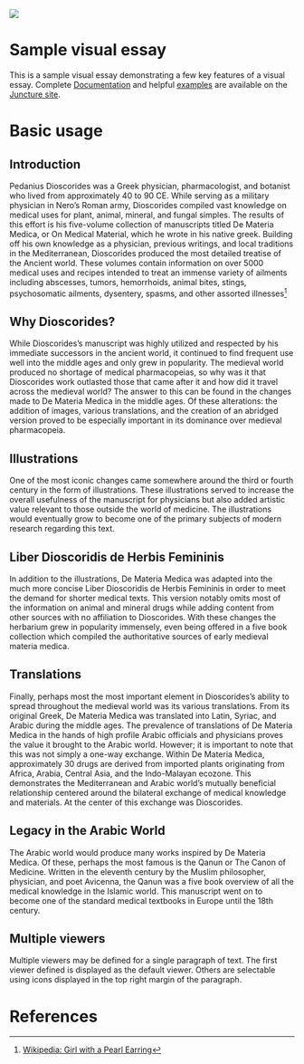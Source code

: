 <a href="https://juncture-digital.org"><img src="https://juncture-digital.org/images/ve-button.png"></a>

<param ve-config 
       title="Dioscorides and De Materia Medica in the Middle Ages" 
       banner="https://iiif.juncture-digital.org/banner/?url=https://upload.wikimedia.org/wikipedia/commons/f/f7/NaplesDioscuridesMandrake.jpg" 
       layout="vertical">
<!-- Entities discussed throughout the essay are typically defined before the essay text and
     are thus available in all text.  Entity identifiers (QIDs) can be found in either
     Wikipedia or Wikidata (https://www.wikidata.org)> -->
<param ve-entity eid="Q185372"> <!-- Girl with a Pearl Earring painting -->
<param ve-entity eid="Q41264"> <!-- Johannes Vermeer -->
<param ve-entity eid="Q221092"> <!-- Mauritshuis -->
<param ve-entity eid="Q36600"> <!-- The Hague -->

# Sample visual essay

This is a sample visual essay demonstrating a few key features of a visual essay.  Complete [Documentation](https://juncture-digital.org/docs) and helpful [examples](https://juncture-digital.org/examples) are available on the [Juncture site](https://juncture-digital.org).
<param ve-image 
       manifest="https://iiif.juncture-digital.org/manifest/6dd738aed85597cac540ad31dd5818e86ef7f2918c7b43a9eb3123d5538e6e4c">

# Basic usage

## Introduction

Pedanius Dioscorides was a Greek physician, pharmacologist, and botanist who lived from approximately 40 to 90 CE. While serving as a military physician in Nero’s Roman army, Dioscorides compiled vast knowledge on medical uses for plant, animal, mineral, and fungal simples. The results of this effort is his five-volume collection of manuscripts titled De Materia Medica, or On Medical Material, which he wrote in his native greek. Building off his own knowledge as a physician, previous writings, and local traditions in the Mediterranean, Dioscorides produced the most detailed treatise of the Ancient world. These volumes contain information on over 5000 medical uses and recipes intended to treat an immense variety of ailments including abscesses, tumors, hemorrhoids, animal bites, stings, psychosomatic ailments, dysentery, spasms, and other assorted illnesses[^1]
<param ve-image 
       label="Girl with a Pearl Earring" 
       description="painting by Johannes Vermeer" 
       license="public domain" 
       url="https://upload.wikimedia.org/wikipedia/commons/0/0f/1665_Girl_with_a_Pearl_Earring.jpg">

## Why Dioscorides?

While Dioscorides’s  manuscript was highly utilized and respected by his immediate successors in the ancient world, it continued to find frequent use well into the middle ages and only grew in popularity. The medieval world produced no shortage of medical pharmacopeias, so why was it that Dioscorides work outlasted those that came after it and how did it travel across the medieval world? The answer to this can be found in the changes made to De Materia Medica in the middle ages. Of these alterations: the addition of images, various translations, and the creation of an abridged version proved to be especially important in its dominance over medieval pharmacopeia. 
<param ve-map center="Q36600" zoom="11" prefer-geojson>

## Illustrations

One of the most iconic changes came somewhere around the third or fourth century in the form of illustrations. These illustrations served to increase the overall usefulness of the manuscript for physicians but also added artistic value relevant to those outside the world of medicine. The illustrations would eventually grow to become one of the primary subjects of modern research regarding this text.

## Liber Dioscoridis de Herbis Femininis

In addition to the illustrations, De Materia Medica was adapted into the much more concise Liber Dioscoridis de Herbis Femininis in order to meet the demand for shorter medical texts. This version notably omits most of the information on animal and mineral drugs while adding content from other sources with no affiliation to Dioscorides. With these changes the herbarium grew in popularity immensely, even being offered in a five book collection which compiled the authoritative sources of early medieval materia medica.

## Translations

Finally, perhaps most the most important element in Dioscorides’s ability to spread throughout the medieval world was its various translations. From its original Greek, De Materia Medica was translated into Latin, Syriac, and Arabic during the middle ages. The prevalence of translations of  De Materia Medica in the hands of high profile Arabic officials and physicians proves the value it brought to the Arabic world. However; it is important to note that this was not simply a one-way exchange. Within De Materia Medica, approximately 30 drugs are derived from imported plants originating from Africa, Arabia, Central Asia, and the Indo-Malayan ecozone. This demonstrates the Mediterranean and Arabic world’s mutually beneficial relationship centered around the bilateral exchange of medical knowledge and materials. At the center of this exchange was Dioscorides.

## Legacy in the Arabic World

The Arabic world would produce many works inspired by De Materia Medica. Of these, perhaps the most famous is the Qanun or The Canon of Medicine. Written in the eleventh century by the Muslim philosopher, physician, and poet Avicenna, the Qanun was a five book overview of all the medical knowledge in the Islamic world. This manuscript went on to become one of the standard medical textbooks in Europe until the 18th century.

## Multiple viewers

Multiple viewers may be defined for a single paragraph of text.  The first viewer defined is displayed as the default viewer.  Others are selectable using icons displayed in the top right margin of the paragraph.
<param ve-image 
       manifest="https://iiif.juncture-digital.org/manifest/6dd738aed85597cac540ad31dd5818e86ef7f2918c7b43a9eb3123d5538e6e4c">
<param ve-map center="Q36600" zoom="11">

# References

[^1]: [Wikipedia: Girl with a Pearl Earring](https://en.wikipedia.org/wiki/Girl_with_a_Pearl_Earring)
